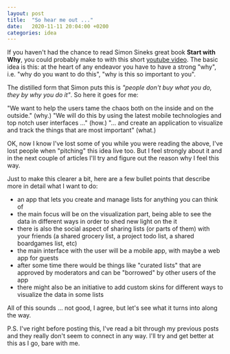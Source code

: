 ```yaml
---
layout: post
title:  "So hear me out ..."
date:   2020-11-11 20:04:00 +0200
categories: idea
---
```

If you haven't had the chance to read Simon Sineks great book **Start with Why**, you
could probably make to with this short [youtube video](https://youtu.be/qp0HIF3SfI4). The basic
idea is this: at the heart of any endeavor you have to have a strong "why", i.e. "why do you
want to do this", "why is this so important to you".

The distilled form that Simon puts this is *"people don't buy what you do, they by why
you do it"*. So here it goes for me:

"We want to help the users tame the chaos both on the inside and on the outside." (why.) 
"We will do this by using the latest mobile technologies and top notch user interfaces ..." (how.)
"... and create an application to visualize and track the things that are most important" (what.)

OK, now I know I've lost some of you while you were reading the above, I've lost people
when "pitching" this idea live too. But I feel strongly about it and in the next couple 
of articles I'll try and figure out the reason why I feel this way.

Just to make this clearer a bit, here are a few bullet points that describe more in detail
what I want to do:
* an app that lets you create and manage lists for anything you can think of
* the main focus will be on the visualization part, being able to see the data
in different ways in order to shed new light on the it
* there is also the social aspect of sharing lists (or parts of them) with your
friends (a shared grocery list, a project todo list, a shared boardgames list, etc)
* the main interface with the user will be a mobile app, with maybe a web app for guests
* after some time there would be things like "curated lists" that are approved by
moderators and can be "borrowed" by other users of the app
* there might also be an initiative to add custom skins for different ways to 
visualize the data in some lists

All of this sounds ... not good, I agree, but let's see what it turns into along
the way. 

P.S. I've right before posting this, I've read a bit through my previous posts and
they really don't seem to connect in any way. I'll try and get better at this as I
go, bare with me.

